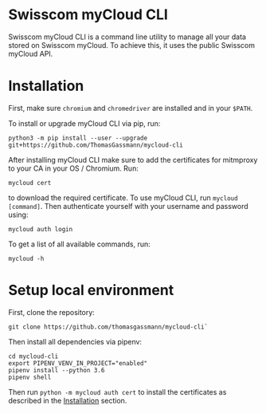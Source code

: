 # Swisscom myCloud CLI

Swisscom myCloud CLI is a command line utility to manage all your data stored on Swisscom myCloud. To achieve this, it uses the public Swisscom myCloud API.

# Installation

First, make sure `chromium` and `chromedriver` are installed and in  your `$PATH`.

To install or upgrade myCloud CLI via pip, run:
```
python3 -m pip install --user --upgrade git+https://github.com/ThomasGassmann/mycloud-cli
```

After installing myCloud CLI make sure to add the certificates for mitmproxy to your CA in your OS / Chromium. Run:
```
mycloud cert
```

to download the required certificate. 
To use myCloud CLI, run `mycloud [command]`.
Then authenticate yourself with your username and password using:
```
mycloud auth login
```

To get a list of all available commands, run:
```
mycloud -h
```

# Setup local environment
First, clone the repository:
```
git clone https://github.com/thomasgassmann/mycloud-cli`
```

Then install all dependencies via pipenv:
```
cd mycloud-cli
export PIPENV_VENV_IN_PROJECT="enabled"
pipenv install --python 3.6
pipenv shell
```
Then run `python -m mycloud auth cert` to install the certificates as described in the [Installation](#Installation) section.

